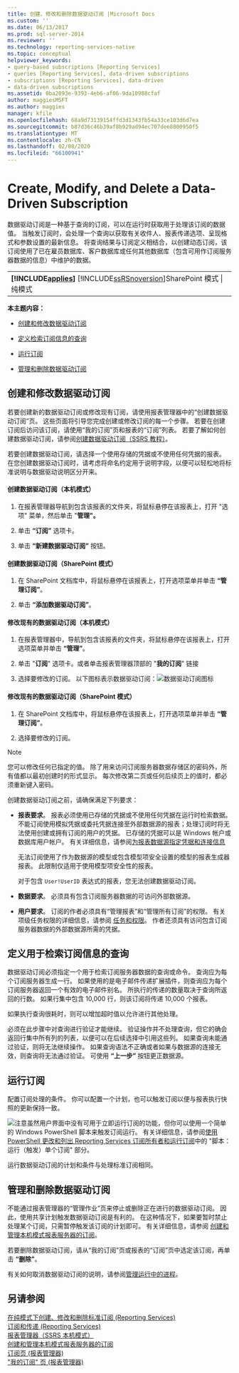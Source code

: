 ```yaml
---
title: 创建、修改和删除数据驱动订阅 |Microsoft Docs
ms.custom: ''
ms.date: 06/13/2017
ms.prod: sql-server-2014
ms.reviewer: ''
ms.technology: reporting-services-native
ms.topic: conceptual
helpviewer_keywords:
- query-based subscriptions [Reporting Services]
- queries [Reporting Services], data-driven subscriptions
- subscriptions [Reporting Services], data-driven
- data-driven subscriptions
ms.assetid: 0ba2093e-9393-4eb6-af06-9da10988cfaf
author: maggiesMSFT
ms.author: maggies
manager: kfile
ms.openlocfilehash: 68a9d73139154ffd3d1343fb54a33ce103d6d7ea
ms.sourcegitcommit: b87d36c46b39af8b929ad94ec707dee8800950f5
ms.translationtype: MT
ms.contentlocale: zh-CN
ms.lasthandoff: 02/08/2020
ms.locfileid: "66100941"
---
```

# <a name="create-modify-and-delete-a-data-driven-subscription"></a>Create, Modify, and Delete a Data-Driven Subscription
  数据驱动订阅是一种基于查询的订阅，可以在运行时获取用于处理该订阅的数据值。 当触发订阅时，会处理一个查询以获取有关收件人、报表传递选项、呈现格式和参数设置的最新信息。 将查询结果与订阅定义相结合，以创建动态订阅，该订阅使用了已在雇员数据库、客户数据库或任何其他数据库（包含可用作订阅服务器数据的信息）中维护的数据。  
  
||  
|-|  
|**[!INCLUDE[applies](../../includes/applies-md.md)]**  [!INCLUDE[ssRSnoversion](../../includes/ssrsnoversion-md.md)]SharePoint 模式 &#124; 纯模式|  
  
 **本主题内容：**  
  
-   [创建和修改数据驱动订阅](#bkmk_create_and_modify)  
  
-   [定义检索订阅信息的查询](#bkmk_define_query)  
  
-   [运行订阅](#bkmk_run_subscription)  
  
-   [管理和删除数据驱动订阅](#bkmk_manage_and_delete)  
  
##  <a name="bkmk_create_and_modify"></a>创建和修改数据驱动订阅  
 若要创建新的数据驱动订阅或修改现有订阅，请使用报表管理器中的“创建数据驱动订阅”页。 这些页面将引导您完成创建或修改订阅的每一个步骤。 若要在创建订阅后访问该订阅，请使用“我的订阅”页和报表的“订阅”列表。 若要了解如何创建数据驱动订阅，请参阅[创建数据驱动订阅（SSRS 教程）](../create-a-data-driven-subscription-ssrs-tutorial.md)。  
  
 若要创建数据驱动订阅，请选择一个使用存储的凭据或不使用任何凭据的报表。 在您创建数据驱动订阅时，请考虑将命名约定用于说明字段，以便可以轻松地将标准说明与数据驱动说明区分开来。  
  
#### <a name="to-create-a-data-driven-subscription-native-mode"></a>创建数据驱动订阅（本机模式）  
  
1.  在报表管理器导航到包含该报表的文件夹，将鼠标悬停在该报表上，打开 "选项" 菜单，然后单击 "**管理"。**  
  
2.  单击 **“订阅”** 选项卡。  
  
3.  单击 **“新建数据驱动订阅”** 按钮。  
  
#### <a name="to-create-a-data-driven-subscription-sharepoint-mode"></a>创建数据驱动订阅（SharePoint 模式）  
  
1.  在 SharePoint 文档库中，将鼠标悬停在该报表上，打开选项菜单并单击 **“管理订阅”**。  
  
2.  单击 **“添加数据驱动订阅”**。  
  
#### <a name="to-modify-an-existing-data-driven-subscription-native-mode"></a>修改现有的数据驱动订阅（本机模式）  
  
1.  在报表管理器中，导航到包含该报表的文件夹，将鼠标悬停在该报表上，打开选项菜单并单击 **“管理”**。  
  
2.  单击 "**订阅**" 选项卡。或者单击报表管理器顶部的 "**我的订阅**" 链接  
  
3.  选择要修改的订阅。 以下图标表示数据驱动订阅：![数据驱动订阅图标](../media/hlp-16subscriptiondd.gif "数据驱动订阅图标")  
  
#### <a name="to-modify-an-existing-data-driven-subscription-sharepoint-mode"></a>修改现有的数据驱动订阅（SharePoint 模式）  
  
1.  在 SharePoint 文档库中，将鼠标悬停在该报表上，打开选项菜单并单击 **“管理订阅”**。  
  
2.  选择要修改的订阅。  
  
> [!NOTE]  
>  您可以修改任何已指定的值。 除了用来访问订阅服务器数据存储区的密码外，所有值都以最初创建时的形式显示。 每次修改第二页或任何后续页上的值时，都必须重新键入密码。  
  
 创建数据驱动订阅之前，请确保满足下列要求：  
  
-   **报表要求**。 报表必须使用已存储的凭据或不使用任何凭据在运行时检索数据。 不能订阅使用模拟凭据或委托凭据连接至外部数据源的报表；处理订阅时将无法使用创建或拥有订阅的用户的凭据。 已存储的凭据可以是 Windows 帐户或数据库用户帐户。 有关详细信息，请参阅[为报表数据源指定凭据和连接信息](../report-data/specify-credential-and-connection-information-for-report-data-sources.md)  
  
     无法订阅使用了作为数据源的模型或包含模型项安全设置的模型的报表生成器报表。 此限制仅适用于使用模型项安全性的报表。  
  
     对于包含 `User!UserID` 表达式的报表，您无法创建数据驱动订阅。  
  
-   **数据要求**。 必须具有包含订阅服务器数据的可访问外部数据源。  
  
-   **用户要求**。 订阅的作者必须具有“管理报表”和“管理所有订阅”的权限。 有关项级任务权限的详细信息，请参阅 [任务和权限](../security/tasks-and-permissions.md)。 作者还须具有访问包含订阅服务器数据的外部数据源所需的凭据。  
  
##  <a name="bkmk_define_query"></a>定义用于检索订阅信息的查询  
 数据驱动订阅必须指定一个用于检索订阅服务器数据的查询或命令。 查询应为每个订阅服务器生成一行。 如果使用的是电子邮件传递扩展插件，则查询应为每个订阅服务器返回一个有效的电子邮件别名。 所执行的传递的数量取决于查询所返回的行数。 如果行集中包含 10,000 行，则该订阅将传递 10,000 个报表。  
  
 如果执行查询很耗时，则可以增加超时值以允许进行其他处理。  
  
 必须在此步骤中对查询进行验证才能继续。 验证操作并不处理查询，但它的确会返回行集中所有列的列表，以便可以在后续选择中引用这些列。 如果查询未能通过验证，则将无法继续操作。 如果查询语法不正确或者如果与数据源的连接无效，则查询将无法通过验证。 可使用 **“上一步”** 按钮更正数据源。  
  
##  <a name="bkmk_run_subscription"></a>运行订阅  
 配置订阅处理的条件。 你可以配置一个计划，也可以触发订阅以便与报表执行快照的更新保持一致。  
  
 ![注意](../media/rs-fyinote.png "note")虽然用户界面中没有可用于立即运行订阅的功能，但你可以使用一个简单的 Windows PowerShell 脚本来触发订阅运行。 有关详细信息，请参阅[使用 PowerShell 更改和列出 Reporting Services 订阅所有者和运行订阅](manage-subscription-owners-and-run-subscription-powershell.md)中的 "脚本：运行（触发）单个订阅" 部分。  
  
 运行数据驱动订阅的计划和条件与处理标准订阅相同。  
  
##  <a name="bkmk_manage_and_delete"></a>管理和删除数据驱动订阅  
 不能通过报表管理器的“管理作业”页来停止或删除正在进行的数据驱动订阅。 因此，使用共享计划触发数据驱动订阅是有利的。 在这种情况下，如果要暂时禁止处理某个订阅，只需暂停触发该订阅的计划即可。 有关详细信息，请参阅 [创建和管理本机模式报表服务器的订阅](../create-manage-subscriptions-native-mode-report-servers.md)。  
  
 若要删除数据驱动订阅，请从“我的订阅”页或报表的“订阅”页中选定该订阅，再单击 **“删除”**。  
  
 有关如何取消数据驱动订阅的说明，请参阅[管理运行中的进程](manage-a-running-process.md)。  
  
## <a name="see-also"></a>另请参阅  
 [在纯模式下创建、修改和删除标准订阅 &#40;Reporting Services&#41;](create-and-manage-subscriptions-for-native-mode-report-servers.md)   
 [订阅和传递 (Reporting Services)](subscriptions-and-delivery-reporting-services.md)   
 [报表管理器（SSRS 本机模式）](../report-manager-ssrs-native-mode.md)   
 [创建和管理本机模式报表服务器的订阅](../create-manage-subscriptions-native-mode-report-servers.md)   
 [订阅页 &#40;报表管理器&#41;](../subscriptions-page-report-manager.md)   
 ["我的订阅" 页 &#40;报表管理器&#41;](../my-subscriptions-page-report-manager.md)  
  
  
